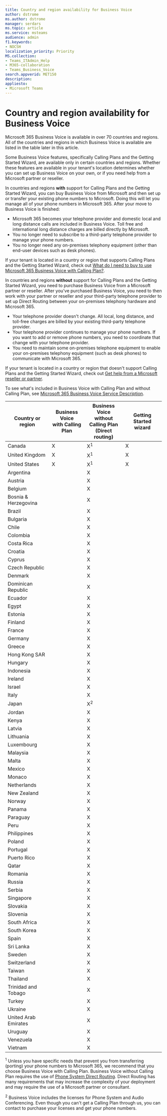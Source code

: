 ```yaml
---
title: Country and region availability for Business Voice
author: dstrome 
ms.author: dstrome
manager: serdars
ms.topic: article
ms.service: msteams
audience: admin
f1.keywords:
- NOCSH
localization_priority: Priority
MS.collection: 
- Teams_ITAdmin_Help
- M365-collaboration
- Teams_Business_Voice
search.appverid: MET150
description: 
appliesto: 
- Microsoft Teams
---
```


# Country and region availability for Business Voice

Microsoft 365 Business Voice is available in over 70 countries and regions. All of the countries and regions in which Business Voice is available are listed in the table later in this article.

Some Business Voice features, specifically Calling Plans and the Getting Started Wizard, are available only in certain countries and regions. Whether these features are available in your tenant's location determines whether you can set up Business Voice on your own, or if you need help from a Microsoft partner or reseller.

In countries and regions **with** support for Calling Plans and the Getting Started Wizard, you can buy Business Voice from Microsoft and then set up or transfer your existing phone numbers to Microsoft. Doing this will let you manage all of your phone numbers in Microsoft 365. After your move to Business Voice is finished:

- Microsoft 365 becomes your telephone provider and domestic local and long distance calls are included in Business Voice.  Toll free and international long distance charges are billed directly by Microsoft.
- You no longer need to subscribe to a third-party telephone provider to manage your phone numbers.
- You no longer need any on-premises telephony equipment (other than end-user devices such as desk phones).

If your tenant is located in a country or region that supports Calling Plans and the Getting Started Wizard, check out [What do I need to buy to use Microsoft 365 Business Voice with Calling Plan?](what-to-buy.md).

In countries and regions **without** support for Calling Plans and the Getting Started Wizard, you need to purchase Business Voice from a Microsoft partner or reseller. After you've purchased Business Voice, you need to then work with your partner or reseller and your third-party telephone provider to set up Direct Routing between your on-premises telephony hardware and Microsoft 365.

- Your telephone provider doesn't change. All local, long distance, and toll-free charges are billed by your existing third-party telephone provider.
- Your telephone provider continues to manage your phone numbers. If you want to add or remove phone numbers, you need to coordinate that change with your telephone provider.
- You need to maintain some on-premises telephone equipment to enable your on-premises telephony equipment (such as desk phones) to communicate with Microsoft 365.

If your tenant is located in a country or region that doesn't support Calling Plans and the Getting Started Wizard, check out [Get help from a Microsoft reseller or partner](reseller-partner-support.md).

To see what's included in Business Voice with Calling Plan and without Calling Plan, see [Microsoft 365 Business Voice Service Description](https://docs.microsoft.com/office365/servicedescriptions/microsoft-365-business-voice-service-description).


| Country or region    | Business Voice<br> with Calling Plan | Business Voice<br> without Calling Plan<br>(Direct routing) | Getting Started wizard |
|----------------------|--------------------------------------|-------------------------------------------------------------|------------------------|
| Canada               | X                                    | X<sup>1</sup>                                               | X                      |
| United Kingdom       | X                                    | X<sup>1</sup>                                               | X                      |
| United States        | X                                    | X<sup>1</sup>                                               | X                      |
| Argentina            |                                      | X                                                           |                        |
| Austria              |                                      | X                                                           |                        |
| Belgium              |                                      | X                                                           |                        |
| Bosnia & Herzegovina |                                      | X                                                           |                        |
| Brazil               |                                      | X                                                           |                        |
| Bulgaria             |                                      | X                                                           |                        |
| Chile                |                                      | X                                                           |                        |
| Colombia             |                                      | X                                                           |                        |
| Costa Rica           |                                      | X                                                           |                        |
| Croatia              |                                      | X                                                           |                        |
| Cyprus               |                                      | X                                                           |                        |
| Czech Republic       |                                      | X                                                           |                        |
| Denmark              |                                      | X                                                           |                        |
| Dominican Republic   |                                      | X                                                           |                        |
| Ecuador              |                                      | X                                                           |                        |
| Egypt                |                                      | X                                                           |                        |
| Estonia              |                                      | X                                                           |                        |
| Finland              |                                      | X                                                           |                        |
| France               |                                      | X                                                           |                        |
| Germany              |                                      | X                                                           |                        |
| Greece               |                                      | X                                                           |                        |
| Hong Kong SAR        |                                      | X                                                           |                        |
| Hungary              |                                      | X                                                           |                        |
| Indonesia            |                                      | X                                                           |                        |
| Ireland              |                                      | X                                                           |                        |
| Israel               |                                      | X                                                           |                        |
| Italy                |                                      | X                                                           |                        |
| Japan                |                                      | X<sup>2</sup>                                               |                        |
| Jordan               |                                      | X                                                           |                        |
| Kenya                |                                      | X                                                           |                        |
| Latvia               |                                      | X                                                           |                        |
| Lithuania            |                                      | X                                                           |                        |
| Luxembourg           |                                      | X                                                           |                        |
| Malaysia             |                                      | X                                                           |                        |
| Malta                |                                      | X                                                           |                        |
| Mexico               |                                      | X                                                           |                        |
| Monaco               |                                      | X                                                           |                        |
| Netherlands          |                                      | X                                                           |                        |
| New Zealand          |                                      | X                                                           |                        |
| Norway               |                                      | X                                                           |                        |
| Panama               |                                      | X                                                           |                        |
| Paraguay             |                                      | X                                                           |                        |
| Peru                 |                                      | X                                                           |                        |
| Philippines          |                                      | X                                                           |                        |
| Poland               |                                      | X                                                           |                        |
| Portugal             |                                      | X                                                           |                        |
| Puerto Rico          |                                      | X                                                           |                        |
| Qatar                |                                      | X                                                           |                        |
| Romania              |                                      | X                                                           |                        |
| Russia               |                                      | X                                                           |                        |
| Serbia               |                                      | X                                                           |                        |
| Singapore            |                                      | X                                                           |                        |
| Slovakia             |                                      | X                                                           |                        |
| Slovenia             |                                      | X                                                           |                        |
| South Africa         |                                      | X                                                           |                        |
| South Korea          |                                      | X                                                           |                        |
| Spain                |                                      | X                                                           |                        |
| Sri Lanka            |                                      | X                                                           |                        |
| Sweden               |                                      | X                                                           |                        |
| Switzerland          |                                      | X                                                           |                        |
| Taiwan               |                                      | X                                                           |                        |
| Thailand             |                                      | X                                                           |                        |
| Trinidad and Tobago  |                                      | X                                                           |                        |
| Turkey               |                                      | X                                                           |                        |
| Ukraine              |                                      | X                                                           |                        |
| United Arab Emirates |                                      | X                                                           |                        |
| Uruguay              |                                      | X                                                           |                        |
| Venezuela            |                                      | X                                                           |                        |
| Vietnam              |                                      | X                                                           |                        |

<sup>1</sup> Unless you have specific needs that prevent you from transferring (porting) your phone numbers to Microsoft 365, we recommend that you choose Business Voice with Calling Plan. Business Voice without Calling Plan requires the use of [Phone System Direct Routing](../direct-routing-landing-page.md). Direct Routing has many requirements that may increase the complexity of your deployment and may require the use of a Microsoft partner or consultant.

<sup>2</sup> Business Voice includes the licenses for Phone System and Audio Conferencing. Even though you can't get a Calling Plan through us, you can contact <Softbank> to purchase your licenses and get your phone numbers.
